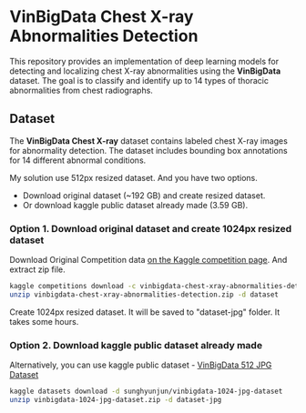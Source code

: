 # VinBigData Chest X-ray Abnormalities Detection

This repository provides an implementation of deep learning models for detecting and localizing chest X-ray abnormalities using the **VinBigData** dataset. The goal is to classify and identify up to 14 types of thoracic abnormalities from chest radiographs.

## Dataset

The **VinBigData Chest X-ray** dataset contains labeled chest X-ray images for abnormality detection. The dataset includes bounding box annotations for 14 different abnormal conditions.

My solution use 512px resized dataset. And you have two options.
- Download original dataset (~192 GB) and create resized dataset.
- Or download kaggle public dataset already made (3.59 GB).

### Option 1. Download original dataset and create 1024px resized dataset
Download Original Competition data [on the Kaggle competition page](https://www.kaggle.com/competitions/vinbigdata-chest-xray-abnormalities-detection/). And extract zip file.

```bash
kaggle competitions download -c vinbigdata-chest-xray-abnormalities-detection
unzip vinbigdata-chest-xray-abnormalities-detection.zip -d dataset
```
Create 1024px resized dataset. It will be saved to "dataset-jpg" folder. It takes some hours.

### Option 2. Download kaggle public dataset already made
Alternatively, you can use kaggle public dataset - [VinBigData 512 JPG Dataset](https://www.kaggle.com/datasets/awsaf49/vinbigdata-512-image-dataset)

```bash
kaggle datasets download -d sunghyunjun/vinbigdata-1024-jpg-dataset
unzip vinbigdata-1024-jpg-dataset.zip -d dataset-jpg
```
